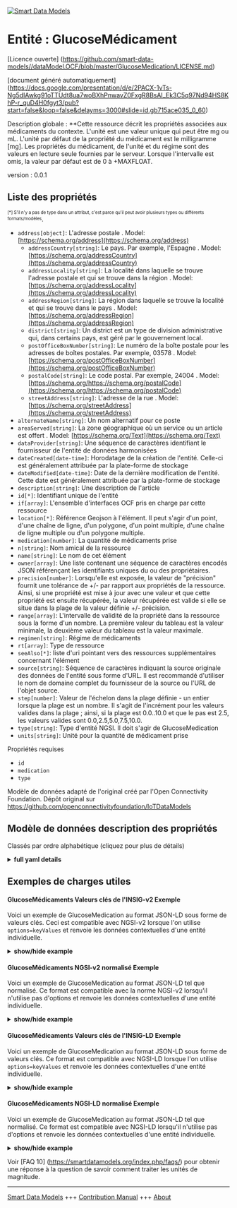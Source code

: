 <!-- 10-Header -->  
[![Smart Data Models](https://smartdatamodels.org/wp-content/uploads/2022/01/SmartDataModels_logo.png "Logo")](https://smartdatamodels.org)  
Entité : GlucoseMédicament  
==========================<!-- /10-Header -->  
<!-- 15-License -->  
[Licence ouverte] (https://github.com/smart-data-models//dataModel.OCF/blob/master/GlucoseMedication/LICENSE.md)  
[document généré automatiquement] (https://docs.google.com/presentation/d/e/2PACX-1vTs-Ng5dIAwkg91oTTUdt8ua7woBXhPnwavZ0FxgR8BsAI_Ek3C5q97Nd94HS8KhP-r_quD4H0fgyt3/pub?start=false&loop=false&delayms=3000#slide=id.gb715ace035_0_60)  
<!-- /15-License -->  
<!-- 20-Description -->  
Description globale : **Cette ressource décrit les propriétés associées aux médicaments du contexte. L'unité est une valeur unique qui peut être mg ou mL. L'unité par défaut de la propriété du médicament est le milligramme [mg]. Les propriétés du médicament, de l'unité et du régime sont des valeurs en lecture seule fournies par le serveur. Lorsque l'intervalle est omis, la valeur par défaut est de 0 à +MAXFLOAT.  
version : 0.0.1  
<!-- /20-Description -->  
<!-- 30-PropertiesList -->  

## Liste des propriétés  

<sup><sub>[*] S'il n'y a pas de type dans un attribut, c'est parce qu'il peut avoir plusieurs types ou différents formats/modèles</sub></sup>.  
- `address[object]`: L'adresse postale  . Model: [https://schema.org/address](https://schema.org/address)	- `addressCountry[string]`: Le pays. Par exemple, l'Espagne  . Model: [https://schema.org/addressCountry](https://schema.org/addressCountry)  
	- `addressLocality[string]`: La localité dans laquelle se trouve l'adresse postale et qui se trouve dans la région  . Model: [https://schema.org/addressLocality](https://schema.org/addressLocality)  
	- `addressRegion[string]`: La région dans laquelle se trouve la localité et qui se trouve dans le pays  . Model: [https://schema.org/addressRegion](https://schema.org/addressRegion)  
	- `district[string]`: Un district est un type de division administrative qui, dans certains pays, est géré par le gouvernement local.    
	- `postOfficeBoxNumber[string]`: Le numéro de la boîte postale pour les adresses de boîtes postales. Par exemple, 03578  . Model: [https://schema.org/postOfficeBoxNumber](https://schema.org/postOfficeBoxNumber)  
	- `postalCode[string]`: Le code postal. Par exemple, 24004  . Model: [https://schema.org/https://schema.org/postalCode](https://schema.org/https://schema.org/postalCode)  
	- `streetAddress[string]`: L'adresse de la rue  . Model: [https://schema.org/streetAddress](https://schema.org/streetAddress)  
- `alternateName[string]`: Un nom alternatif pour ce poste  - `areaServed[string]`: La zone géographique où un service ou un article est offert  . Model: [https://schema.org/Text](https://schema.org/Text)- `dataProvider[string]`: Une séquence de caractères identifiant le fournisseur de l'entité de données harmonisées  - `dateCreated[date-time]`: Horodatage de la création de l'entité. Celle-ci est généralement attribuée par la plate-forme de stockage  - `dateModified[date-time]`: Date de la dernière modification de l'entité. Cette date est généralement attribuée par la plate-forme de stockage  - `description[string]`: Une description de l'article  - `id[*]`: Identifiant unique de l'entité  - `if[array]`: L'ensemble d'interfaces OCF pris en charge par cette ressource  - `location[*]`: Référence Geojson à l'élément. Il peut s'agir d'un point, d'une chaîne de ligne, d'un polygone, d'un point multiple, d'une chaîne de ligne multiple ou d'un polygone multiple.  - `medication[number]`: La quantité de médicaments prise  - `n[string]`: Nom amical de la ressource  - `name[string]`: Le nom de cet élément  - `owner[array]`: Une liste contenant une séquence de caractères encodés JSON référençant les identifiants uniques du ou des propriétaires.  - `precision[number]`: Lorsqu'elle est exposée, la valeur de "précision" fournit une tolérance de +/- par rapport aux propriétés de la ressource. Ainsi, si une propriété est mise à jour avec une valeur et que cette propriété est ensuite récupérée, la valeur récupérée est valide si elle se situe dans la plage de la valeur définie +/- précision.  - `range[array]`: L'intervalle de validité de la propriété dans la ressource sous la forme d'un nombre. La première valeur du tableau est la valeur minimale, la deuxième valeur du tableau est la valeur maximale.  - `regimen[string]`: Régime de médicaments  - `rt[array]`: Type de ressource  - `seeAlso[*]`: liste d'uri pointant vers des ressources supplémentaires concernant l'élément  - `source[string]`: Séquence de caractères indiquant la source originale des données de l'entité sous forme d'URL. Il est recommandé d'utiliser le nom de domaine complet du fournisseur de la source ou l'URL de l'objet source.  - `step[number]`: Valeur de l'échelon dans la plage définie - un entier lorsque la plage est un nombre.  Il s'agit de l'incrément pour les valeurs valides dans la plage ; ainsi, si la plage est 0.0..10.0 et que le pas est 2.5, les valeurs valides sont 0.0,2.5,5.0,7.5,10.0.  - `type[string]`: Type d'entité NGSI. Il doit s'agir de GlucoseMedication  - `units[string]`: Unité pour la quantité de médicament prise  <!-- /30-PropertiesList -->  
<!-- 35-RequiredProperties -->  
Propriétés requises  
- `id`  - `medication`  - `type`  <!-- /35-RequiredProperties -->  
<!-- 40-RequiredProperties -->  
Modèle de données adapté de l'original créé par l'Open Connectivity Foundation. Dépôt original sur https://github.com/openconnectivityfoundation/IoTDataModels  
<!-- /40-RequiredProperties -->  
<!-- 50-DataModelHeader -->  
## Modèle de données description des propriétés  
Classés par ordre alphabétique (cliquez pour plus de détails)  
<!-- /50-DataModelHeader -->  
<!-- 60-ModelYaml -->  
<details><summary><strong>full yaml details</strong></summary>    
```yaml  
GlucoseMedication:    
  description: 'This Resource describes the Properties associated with context medication.The unit is a single value that is one of mg and mL.The medication Property has a default unit of milligrams[mg].The medication, unit and regimen Properties are read-only values that are provided by the Server.When range is omitted the default is 0 to +MAXFLOAT.'    
  properties:    
    address:    
      description: The mailing address    
      properties:    
        addressCountry:    
          description: 'The country. For example, Spain'    
          type: string    
          x-ngsi:    
            model: https://schema.org/addressCountry    
            type: Property    
        addressLocality:    
          description: 'The locality in which the street address is, and which is in the region'    
          type: string    
          x-ngsi:    
            model: https://schema.org/addressLocality    
            type: Property    
        addressRegion:    
          description: 'The region in which the locality is, and which is in the country'    
          type: string    
          x-ngsi:    
            model: https://schema.org/addressRegion    
            type: Property    
        district:    
          description: 'A district is a type of administrative division that, in some countries, is managed by the local government'    
          type: string    
          x-ngsi:    
            type: Property    
        postOfficeBoxNumber:    
          description: 'The post office box number for PO box addresses. For example, 03578'    
          type: string    
          x-ngsi:    
            model: https://schema.org/postOfficeBoxNumber    
            type: Property    
        postalCode:    
          description: 'The postal code. For example, 24004'    
          type: string    
          x-ngsi:    
            model: https://schema.org/https://schema.org/postalCode    
            type: Property    
        streetAddress:    
          description: The street address    
          type: string    
          x-ngsi:    
            model: https://schema.org/streetAddress    
            type: Property    
        streetNr:    
          description: Number identifying a specific property on a public street    
          type: string    
          x-ngsi:    
            type: Property    
      type: object    
      x-ngsi:    
        model: https://schema.org/address    
        type: Property    
    alternateName:    
      description: An alternative name for this item    
      type: string    
      x-ngsi:    
        type: Property    
    areaServed:    
      description: The geographic area where a service or offered item is provided    
      type: string    
      x-ngsi:    
        model: https://schema.org/Text    
        type: Property    
    dataProvider:    
      description: A sequence of characters identifying the provider of the harmonised data entity    
      type: string    
      x-ngsi:    
        type: Property    
    dateCreated:    
      description: Entity creation timestamp. This will usually be allocated by the storage platform    
      format: date-time    
      type: string    
      x-ngsi:    
        type: Property    
    dateModified:    
      description: Timestamp of the last modification of the entity. This will usually be allocated by the storage platform    
      format: date-time    
      type: string    
      x-ngsi:    
        type: Property    
    description:    
      description: A description of this item    
      type: string    
      x-ngsi:    
        type: Property    
    id:    
      anyOf:    
        - description: Identifier format of any NGSI entity    
          maxLength: 256    
          minLength: 1    
          pattern: ^[\w\-\.\{\}\$\+\*\[\]`|~^@!,:\\]+$    
          type: string    
          x-ngsi:    
            type: Property    
        - description: Identifier format of any NGSI entity    
          format: uri    
          type: string    
          x-ngsi:    
            type: Property    
      description: Unique identifier of the entity    
      x-ngsi:    
        type: Property    
    if:    
      description: The OCF Interface set supported by this Resource    
      items:    
        enum:    
          - oic.if.s    
          - oic.if.baseline    
        maxLength: 64    
        type: string    
      minItems: 1    
      readOnly: true    
      type: array    
      uniqueItems: true    
      x-ngsi:    
        type: Property    
    location:    
      description: 'Geojson reference to the item. It can be Point, LineString, Polygon, MultiPoint, MultiLineString or MultiPolygon'    
      oneOf:    
        - description: Geojson reference to the item. Point    
          properties:    
            bbox:    
              items:    
                type: number    
              minItems: 4    
              type: array    
            coordinates:    
              items:    
                type: number    
              minItems: 2    
              type: array    
            type:    
              enum:    
                - Point    
              type: string    
          required:    
            - type    
            - coordinates    
          title: GeoJSON Point    
          type: object    
          x-ngsi:    
            type: GeoProperty    
        - description: Geojson reference to the item. LineString    
          properties:    
            bbox:    
              items:    
                type: number    
              minItems: 4    
              type: array    
            coordinates:    
              items:    
                items:    
                  type: number    
                minItems: 2    
                type: array    
              minItems: 2    
              type: array    
            type:    
              enum:    
                - LineString    
              type: string    
          required:    
            - type    
            - coordinates    
          title: GeoJSON LineString    
          type: object    
          x-ngsi:    
            type: GeoProperty    
        - description: Geojson reference to the item. Polygon    
          properties:    
            bbox:    
              items:    
                type: number    
              minItems: 4    
              type: array    
            coordinates:    
              items:    
                items:    
                  items:    
                    type: number    
                  minItems: 2    
                  type: array    
                minItems: 4    
                type: array    
              type: array    
            type:    
              enum:    
                - Polygon    
              type: string    
          required:    
            - type    
            - coordinates    
          title: GeoJSON Polygon    
          type: object    
          x-ngsi:    
            type: GeoProperty    
        - description: Geojson reference to the item. MultiPoint    
          properties:    
            bbox:    
              items:    
                type: number    
              minItems: 4    
              type: array    
            coordinates:    
              items:    
                items:    
                  type: number    
                minItems: 2    
                type: array    
              type: array    
            type:    
              enum:    
                - MultiPoint    
              type: string    
          required:    
            - type    
            - coordinates    
          title: GeoJSON MultiPoint    
          type: object    
          x-ngsi:    
            type: GeoProperty    
        - description: Geojson reference to the item. MultiLineString    
          properties:    
            bbox:    
              items:    
                type: number    
              minItems: 4    
              type: array    
            coordinates:    
              items:    
                items:    
                  items:    
                    type: number    
                  minItems: 2    
                  type: array    
                minItems: 2    
                type: array    
              type: array    
            type:    
              enum:    
                - MultiLineString    
              type: string    
          required:    
            - type    
            - coordinates    
          title: GeoJSON MultiLineString    
          type: object    
          x-ngsi:    
            type: GeoProperty    
        - description: Geojson reference to the item. MultiLineString    
          properties:    
            bbox:    
              items:    
                type: number    
              minItems: 4    
              type: array    
            coordinates:    
              items:    
                items:    
                  items:    
                    items:    
                      type: number    
                    minItems: 2    
                    type: array    
                  minItems: 4    
                  type: array    
                type: array    
              type: array    
            type:    
              enum:    
                - MultiPolygon    
              type: string    
          required:    
            - type    
            - coordinates    
          title: GeoJSON MultiPolygon    
          type: object    
          x-ngsi:    
            type: GeoProperty    
      x-ngsi:    
        type: GeoProperty    
    medication:    
      description: The amount of medication taken    
      minimum: 0.0    
      readOnly: true    
      type: number    
      x-ngsi:    
        type: Property    
    n:    
      description: Friendly name of the Resource    
      maxLength: 64    
      readOnly: true    
      type: string    
      x-ngsi:    
        type: Property    
    name:    
      description: The name of this item    
      type: string    
      x-ngsi:    
        type: Property    
    owner:    
      description: A List containing a JSON encoded sequence of characters referencing the unique Ids of the owner(s)    
      items:    
        anyOf:    
          - description: Identifier format of any NGSI entity    
            maxLength: 256    
            minLength: 1    
            pattern: ^[\w\-\.\{\}\$\+\*\[\]`|~^@!,:\\]+$    
            type: string    
            x-ngsi:    
              type: Property    
          - description: Identifier format of any NGSI entity    
            format: uri    
            type: string    
            x-ngsi:    
              type: Property    
        description: Unique identifier of the entity    
        x-ngsi:    
          type: Property    
      type: array    
      x-ngsi:    
        type: Property    
    precision:    
      description: 'When exposed the value in ''precision'' provides a +/- tolerance against the Properties in the Resource. Thus if a Property is UPDATED to a value and that Property then RETRIEVED, the RETRIEVED value is valid if in the range of the set value +/- precision'    
      readOnly: true    
      type: number    
      x-ngsi:    
        type: Property    
    range:    
      description: 'The valid range for the Property in the Resource as a number. The first value in the array is the minimum value, the second value in the array is the maximum value'    
      items:    
        type: number    
      maxItems: 2    
      minItems: 2    
      readOnly: true    
      type: array    
      x-ngsi:    
        type: Property    
    regimen:    
      description: Medication regimen    
      enum:    
        - rapidacting    
        - shortacting    
        - intermediateacting    
        - longacting    
        - premix    
      readOnly: true    
      type: string    
      x-ngsi:    
        type: Property    
    rt:    
      description: Resource Type    
      items:    
        enum:    
          - oic.r.glucose.medication    
        maxLength: 64    
        type: string    
      minItems: 1    
      readOnly: true    
      type: array    
      uniqueItems: true    
      x-ngsi:    
        type: Property    
    seeAlso:    
      description: list of uri pointing to additional resources about the item    
      oneOf:    
        - items:    
            format: uri    
            type: string    
          minItems: 1    
          type: array    
        - format: uri    
          type: string    
      x-ngsi:    
        type: Property    
    source:    
      description: 'A sequence of characters giving the original source of the entity data as a URL. Recommended to be the fully qualified domain name of the source provider, or the URL to the source object'    
      type: string    
      x-ngsi:    
        type: Property    
    step:    
      description: 'Step value across the defined range an integer when the range is a number.  This is the increment for valid values across the range; so if range is 0.0..10.0 and step is 2.5 then valid values are 0.0,2.5,5.0,7.5,10.0'    
      readOnly: true    
      type: number    
      x-ngsi:    
        type: Property    
    type:    
      description: NGSI entity type. It has to be GlucoseMedication    
      enum:    
        - GlucoseMedication    
      type: string    
      x-ngsi:    
        type: Property    
    units:    
      default: mg    
      description: Unit for the amount of medication taken    
      enum:    
        - mg    
        - mL    
      readOnly: true    
      type: string    
      x-ngsi:    
        type: Property    
  required:    
    - medication    
    - id    
    - type    
  type: object    
  x-derived-from: https://raw.githubusercontent.com/openconnectivityfoundation/IoTDataModels/master/GlucoseMedicationResURI.swagger.json    
  x-disclaimer: 'Redistribution and use in source and binary forms, with or without modification, are permitted  provided that the license conditions are met. Copyleft (c) 2022 Contributors to Smart Data Models Program'    
  x-license-url: https://github.com/smart-data-models/dataModel.OCF/blob/master/GlucoseMedication/LICENSE.md    
  x-model-schema: https://smart-data-models.github.io/dataModel.OCF/GlucoseMedication/schema.json    
  x-model-tags: OCF    
  x-version: 0.0.1    
```  
</details>    
<!-- /60-ModelYaml -->  
<!-- 70-MiddleNotes -->  
<!-- /70-MiddleNotes -->  
<!-- 80-Examples -->  
## Exemples de charges utiles  
#### GlucoseMédicaments Valeurs clés de l'INSIG-v2 Exemple  
Voici un exemple de GlucoseMedication au format JSON-LD sous forme de valeurs clés. Ceci est compatible avec NGSI-v2 lorsque l'on utilise `options=keyValues` et renvoie les données contextuelles d'une entité individuelle.  
<details><summary><strong>show/hide example</strong></summary>    
```json  
{  
  "id": "urn:ngsi-ld:GlucoseMedication:id:FUCJ:71822707",  
  "dateCreated": "2019-06-23T02:12:16Z",  
  "dateModified": "2006-11-21T13:06:16Z",  
  "source": "Week money out course up step.",  
  "name": "Recent result figure fine phone after first. Happen training early.",  
  "alternateName": "True wear attorney work writer baby.",  
  "description": "President price character hard group per window too. Key reduce impact edge training system radio. Chair religious create dream six third they.",  
  "dataProvider": "Hour third name impact remember computer event. Have social seek.",  
  "owner": [  
    "urn:ngsi-ld:GlucoseMedication:items:QYNE:69055829",  
    "urn:ngsi-ld:GlucoseMedication:items:IFJD:14934446"  
  ],  
  "seeAlso": [  
    "urn:ngsi-ld:GlucoseMedication:items:VHJA:84783857",  
    "urn:ngsi-ld:GlucoseMedication:items:KIGQ:46185764"  
  ],  
  "location": {  
    "type": "Point",  
    "coordinates": [  
      56.010655,  
      -59.477813  
    ]  
  },  
  "address": {  
    "streetAddress": "Break trouble agreement choice at attention nothing. Trip white physical summer expect pass. Raise media practice goal garden red.",  
    "addressLocality": "Model from break add unit same offer. Meeting maybe picture poor face. Own amount know road budget agency she. Election president these action woman pressure though.",  
    "addressRegion": "East little voice source officer individual. Science new television serve machine pay talk. Drive near travel.",  
    "addressCountry": "Blood performance pass similar subject. Month explain check buy meet require.",  
    "postalCode": "Live hour indeed become vote. Lose shake line our single be win.",  
    "postOfficeBoxNumber": "Will high challenge remain food stage. Soldier vote see how."  
  },  
  "areaServed": "Drop image result manager theory practice Democrat enough. Building see strong send radio serve its. Offer page north born travel should and off.",  
  "rt": [  
    "oic.r.glucose.medication",  
    "oic.r.glucose.medication"  
  ],  
  "regimen": "rapidacting",  
  "medication": {  
    "type": "Property",  
    "value": 972.0  
  },  
  "units": "mg",  
  "range": [  
    778.1,  
    631.7  
  ],  
  "step": {  
    "type": "Property",  
    "value": 150.9  
  },  
  "precision": {  
    "type": "Property",  
    "value": 560.6  
  },  
  "n": "Respond with lawyer arm off. Ahead own job mention. Institution matter represent eye.",  
  "if": [  
    "oic.if.baseline",  
    "oic.if.baseline"  
  ],  
  "type": "GlucoseMedication"  
}  
```  
</details>  
#### GlucoseMédicaments NGSI-v2 normalisé Exemple  
Voici un exemple de GlucoseMedication au format JSON-LD tel que normalisé. Ce format est compatible avec la norme NGSI-v2 lorsqu'il n'utilise pas d'options et renvoie les données contextuelles d'une entité individuelle.  
<details><summary><strong>show/hide example</strong></summary>    
```json  
{  
  "id": {  
    "type": "string",  
    "value": "urn:ngsi-ld:GlucoseMedication:id:FUCJ:71822707"  
  },  
  "dateCreated": {  
    "format": "date-time",  
    "type": "string",  
    "value": "2019-06-23T02:12:16Z"  
  },  
  "dateModified": {  
    "format": "date-time",  
    "type": "string",  
    "value": "2006-11-21T13:06:16Z"  
  },  
  "source": {  
    "type": "string",  
    "value": "Week money out course up step."  
  },  
  "name": {  
    "type": "string",  
    "value": "Recent result figure fine phone after first. Happen training early."  
  },  
  "alternateName": {  
    "type": "string",  
    "value": "True wear attorney work writer baby."  
  },  
  "description": {  
    "type": "string",  
    "value": "President price character hard group per window too. Key reduce impact edge training system radio. Chair religious create dream six third they."  
  },  
  "dataProvider": {  
    "type": "string",  
    "value": "Hour third name impact remember computer event. Have social seek."  
  },  
  "owner": {  
    "type": "array",  
    "value": [  
      "urn:ngsi-ld:GlucoseMedication:items:QYNE:69055829",  
      "urn:ngsi-ld:GlucoseMedication:items:IFJD:14934446"  
    ]  
  },  
  "seeAlso": {  
    "type": "array",  
    "value": [  
      "urn:ngsi-ld:GlucoseMedication:items:VHJA:84783857",  
      "urn:ngsi-ld:GlucoseMedication:items:KIGQ:46185764"  
    ]  
  },  
  "location": {  
    "type": "object",  
    "value": {  
      "type": "Point",  
      "coordinates": [  
        56.010655,  
        -59.477813  
      ]  
    }  
  },  
  "address": {  
    "type": "object",  
    "value": {  
      "streetAddress": "Break trouble agreement choice at attention nothing. Trip white physical summer expect pass. Raise media practice goal garden red.",  
      "addressLocality": "Model from break add unit same offer. Meeting maybe picture poor face. Own amount know road budget agency she. Election president these action woman pressure though.",  
      "addressRegion": "East little voice source officer individual. Science new television serve machine pay talk. Drive near travel.",  
      "addressCountry": "Blood performance pass similar subject. Month explain check buy meet require.",  
      "postalCode": "Live hour indeed become vote. Lose shake line our single be win.",  
      "postOfficeBoxNumber": "Will high challenge remain food stage. Soldier vote see how."  
    }  
  },  
  "areaServed": {  
    "type": "string",  
    "value": "Drop image result manager theory practice Democrat enough. Building see strong send radio serve its. Offer page north born travel should and off."  
  },  
  "rt": {  
    "type": "array",  
    "value": [  
      "oic.r.glucose.medication",  
      "oic.r.glucose.medication"  
    ]  
  },  
  "regimen": {  
    "type": "string",  
    "value": "rapidacting"  
  },  
  "medication": {  
    "type": "object",  
    "value": {  
      "type": "Property",  
      "value": 972.0  
    }  
  },  
  "units": {  
    "type": "string",  
    "value": "mg"  
  },  
  "range": {  
    "type": "array",  
    "value": [  
      778.1,  
      631.7  
    ]  
  },  
  "step": {  
    "type": "object",  
    "value": {  
      "type": "Property",  
      "value": 150.9  
    }  
  },  
  "precision": {  
    "type": "object",  
    "value": {  
      "type": "Property",  
      "value": 560.6  
    }  
  },  
  "n": {  
    "type": "string",  
    "value": "Respond with lawyer arm off. Ahead own job mention. Institution matter represent eye."  
  },  
  "if": {  
    "type": "array",  
    "value": [  
      "oic.if.baseline",  
      "oic.if.baseline"  
    ]  
  },  
  "type": {  
    "type": "string",  
    "value": "GlucoseMedication"  
  }  
}  
```  
</details>  
#### GlucoseMédicaments Valeurs clés de l'INSIG-LD Exemple  
Voici un exemple de GlucoseMedication au format JSON-LD sous forme de valeurs clés. Ce format est compatible avec NGSI-LD lorsque l'on utilise `options=keyValues` et renvoie les données contextuelles d'une entité individuelle.  
<details><summary><strong>show/hide example</strong></summary>    
```json  
{  
    "id": "urn:ngsi-ld:GlucoseMedication:id:FUCJ:71822707",  
    "dateCreated": "2019-06-23T02:12:16Z",  
    "dateModified": "2006-11-21T13:06:16Z",  
    "source": "Week money out course up step.",  
    "name": "Recent result figure fine phone after first. Happen training early.",  
    "alternateName": "True wear attorney work writer baby.",  
    "description": "President price character hard group per window too. Key reduce impact edge training system radio. Chair religious create dream six third they.",  
    "dataProvider": "Hour third name impact remember computer event. Have social seek.",  
    "owner": [  
        "urn:ngsi-ld:GlucoseMedication:items:QYNE:69055829",  
        "urn:ngsi-ld:GlucoseMedication:items:IFJD:14934446"  
    ],  
    "seeAlso": [  
        "urn:ngsi-ld:GlucoseMedication:items:VHJA:84783857",  
        "urn:ngsi-ld:GlucoseMedication:items:KIGQ:46185764"  
    ],  
    "location": {  
        "type": "Point",  
        "coordinates": [  
            56.010655,  
            -59.477813  
        ]  
    },  
    "address": {  
        "streetAddress": "Break trouble agreement choice at attention nothing. Trip white physical summer expect pass. Raise media practice goal garden red.",  
        "addressLocality": "Model from break add unit same offer. Meeting maybe picture poor face. Own amount know road budget agency she. Election president these action woman pressure though.",  
        "addressRegion": "East little voice source officer individual. Science new television serve machine pay talk. Drive near travel.",  
        "addressCountry": "Blood performance pass similar subject. Month explain check buy meet require.",  
        "postalCode": "Live hour indeed become vote. Lose shake line our single be win.",  
        "postOfficeBoxNumber": "Will high challenge remain food stage. Soldier vote see how."  
    },  
    "areaServed": "Drop image result manager theory practice Democrat enough. Building see strong send radio serve its. Offer page north born travel should and off.",  
    "rt": [  
        "oic.r.glucose.medication",  
        "oic.r.glucose.medication"  
    ],  
    "regimen": "rapidacting",  
    "medication": {  
        "type": "Property",  
        "value": 972.0  
    },  
    "units": "mg",  
    "range": [  
        778.1,  
        631.7  
    ],  
    "step": {  
        "type": "Property",  
        "value": 150.9  
    },  
    "precision": {  
        "type": "Property",  
        "value": 560.6  
    },  
    "n": "Respond with lawyer arm off. Ahead own job mention. Institution matter represent eye.",  
    "if": [  
        "oic.if.baseline",  
        "oic.if.baseline"  
    ],  
    "type": "GlucoseMedication",  
    "@context": [  
        "https://smartdatamodels.org/context.jsonld",  
        "https://raw.githubusercontent.com/smart-data-models/dataModel.OCF/master/context.jsonld"  
    ]  
}  
```  
</details>  
#### GlucoseMédicaments NGSI-LD normalisé Exemple  
Voici un exemple de GlucoseMedication au format JSON-LD tel que normalisé. Ce format est compatible avec NGSI-LD lorsqu'il n'utilise pas d'options et renvoie les données contextuelles d'une entité individuelle.  
<details><summary><strong>show/hide example</strong></summary>    
```json  
{  
    "id": "urn:ngsi-ld:GlucoseMedication:id:DOTX:97724506",  
    "dateCreated": {  
        "type": "Property",  
        "value": {  
            "@type": "DateTime",  
            "@value": "1999-11-02T12:35:23Z"  
        }  
    },  
    "dateModified": {  
        "type": "Property",  
        "value": {  
            "@type": "DateTime",  
            "@value": "1988-11-15T10:04:46Z"  
        }  
    },  
    "source": {  
        "type": "Property",  
        "value": "Former country themselves commercial fund impact term. Number quite direction dream happy."  
    },  
    "name": {  
        "type": "Property",  
        "value": "Carry keep long resource west anyone agent. Close our seek its son general. Recent cost as society."  
    },  
    "alternateName": {  
        "type": "Property",  
        "value": "Language goal commercial officer. Former box reflect dog heavy note. Collection middle meet pressure style professor director."  
    },  
    "description": {  
        "type": "Property",  
        "value": "Behavior usually class early. Authority tonight yes among leave market worker party."  
    },  
    "dataProvider": {  
        "type": "Property",  
        "value": "Just three whole one work. Less series performance look information individual. Their certainly drop seven eat. Charge half film represent red."  
    },  
    "owner": {  
        "type": "Property",  
        "value": [  
            "urn:ngsi-ld:GlucoseMedication:items:CQJF:84658084",  
            "urn:ngsi-ld:GlucoseMedication:items:SQFV:47101660"  
        ]  
    },  
    "seeAlso": {  
        "type": "Property",  
        "value": [  
            "urn:ngsi-ld:GlucoseMedication:items:GLFD:86747338"  
        ]  
    },  
    "location": {  
        "type": "Property",  
        "value": {  
            "type": "Point",  
            "coordinates": [  
                7.5633525,  
                89.974066  
            ]  
        }  
    },  
    "address": {  
        "type": "Property",  
        "value": {  
            "streetAddress": "Say toward them society large guy western pretty. Full six wall condition sea. Ten enter officer enough suggest society.",  
            "addressLocality": "Sing Mrs main protect no. Inside safe member which sing training environment.",  
            "addressRegion": "Relationship determine finish fire police least deep. Indeed score inside it south huge material and. Blue campaign radio night first wish beat.",  
            "addressCountry": "Point your finish local surface including oil end. Current various walk student. Marriage provide particularly pressure perhaps teach. Live country coach word lawyer.",  
            "postalCode": "Old tough performance assume himself. Figure memory fear long event his.",  
            "postOfficeBoxNumber": "Matter share space billion pattern happy easy."  
        }  
    },  
    "areaServed": {  
        "type": "Property",  
        "value": "Eight fall movement design leave often activity. Radio music stuff property through near southern."  
    },  
    "rt": {  
        "type": "Property",  
        "value": [  
            "oic.r.glucose.medication"  
        ]  
    },  
    "regimen": {  
        "type": "Property",  
        "value": "longacting"  
    },  
    "medication": {  
        "type": "Property",  
        "value": 201.5  
    },  
    "units": {  
        "type": "Property",  
        "value": "mL"  
    },  
    "range": {  
        "type": "Property",  
        "value": [  
            235.7,  
            719.5  
        ]  
    },  
    "step": {  
        "type": "Property",  
        "value": 78.9  
    },  
    "precision": {  
        "type": "Property",  
        "value": 20.5  
    },  
    "n": {  
        "type": "Property",  
        "value": "Speak see senior continue perform."  
    },  
    "if": {  
        "type": "Property",  
        "value": [  
            "oic.if.baseline"  
        ]  
    },  
    "type": "GlucoseMedication",  
    "@context": [  
        "https://smartdatamodels.org/context.jsonld",  
        "https://raw.githubusercontent.com/smart-data-models/dataModel.OCF/master/context.jsonld"  
    ]  
}  
```  
</details><!-- /80-Examples -->  
<!-- 90-FooterNotes -->  
<!-- /90-FooterNotes -->  
<!-- 95-Units -->  
Voir [FAQ 10] (https://smartdatamodels.org/index.php/faqs/) pour obtenir une réponse à la question de savoir comment traiter les unités de magnitude.  
<!-- /95-Units -->  
<!-- 97-LastFooter -->  
---  
[Smart Data Models](https://smartdatamodels.org) +++ [Contribution Manual](https://bit.ly/contribution_manual) +++ [About](https://bit.ly/Introduction_SDM)<!-- /97-LastFooter -->  
